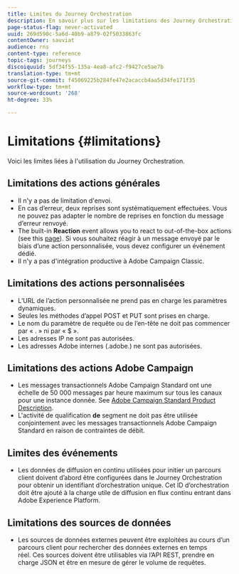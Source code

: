 ```yaml
---
title: Limites du Journey Orchestration
description: En savoir plus sur les limitations des Journey Orchestration
page-status-flag: never-activated
uuid: 269d590c-5a6d-40b9-a879-02f5033863fc
contentOwner: sauviat
audience: rns
content-type: reference
topic-tags: journeys
discoiquuid: 5df34f55-135a-4ea8-afc2-f9427ce5ae7b
translation-type: tm+mt
source-git-commit: f45069225b284fe47e2acaccb4aa5d34fe171f35
workflow-type: tm+mt
source-wordcount: '268'
ht-degree: 33%

---
```



# Limitations {#limitations}

Voici les limites liées à l&#39;utilisation du Journey Orchestration.

## Limitations des actions générales

* Il n&#39;y a pas de limitation d&#39;envoi. 
* En cas d’erreur, deux reprises sont systématiquement effectuées. Vous ne pouvez pas adapter le nombre de reprises en fonction du message d’erreur renvoyé. 
* The built-in **Reaction** event allows you to react to out-of-the-box actions (see this [page](../building-journeys/reaction-events.md)). Si vous souhaitez réagir à un message envoyé par le biais d’une action personnalisée, vous devez configurer un événement dédié. 
* Il n&#39;y a pas d&#39;intégration productive à Adobe Campaign Classic.
 
## Limitations des actions personnalisées

* L’URL de l’action personnalisée ne prend pas en charge les paramètres dynamiques. 
* Seules les méthodes d’appel POST et PUT sont prises en charge. 
* Le nom du paramètre de requête ou de l’en-tête ne doit pas commencer par « . » ni par « $ ». 
* Les adresses IP ne sont pas autorisées. 
* Les adresses Adobe internes (.adobe.) ne sont pas autorisées.
 

## Limitations des actions Adobe Campaign

* Les messages transactionnels Adobe Campaign Standard ont une échelle de 50 000 messages par heure maximum sur tous les canaux pour une instance donnée. See [Adobe Campaign Standard Product Description](https://helpx.adobe.com/fr/legal/product-descriptions/campaign-standard.html). 
* L&#39;activité de qualification **de** segment ne doit pas être utilisée conjointement avec les messages transactionnels Adobe Campaign Standard en raison de contraintes de débit.
 
## Limites des événements

* Les données de diffusion en continu utilisées pour initier un parcours client doivent d’abord être configurées dans le Journey Orchestration pour obtenir un identifiant d’orchestration unique. Cet ID d’orchestration doit être ajouté à la charge utile de diffusion en flux continu entrant dans Adobe Experience Platform.
 

## Limitations des sources de données

* Les sources de données externes peuvent être exploitées au cours d’un parcours client pour rechercher des données externes en temps réel. Ces sources doivent être utilisables via l’API REST, prendre en charge JSON et être en mesure de gérer le volume de requêtes.